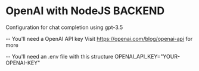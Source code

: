 # OpenAI with NodeJS BACKEND
Configuration for chat completion using gpt-3.5

-- You'll need a OpenAI API key
    Visit https://openai.com/blog/openai-api for more

-- You'll need an .env file with this structure
    OPENAI_API_KEY="YOUR-OPENAI-KEY"